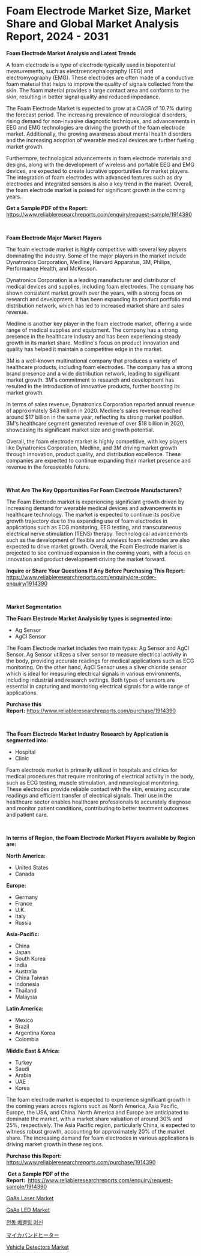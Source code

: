 <p><h1>Foam Electrode Market Size, Market Share and Global Market Analysis Report, 2024 - 2031</h1></p><p><strong>Foam Electrode Market Analysis and Latest Trends</strong></p>
<p><p>A foam electrode is a type of electrode typically used in biopotential measurements, such as electroencephalography (EEG) and electromyography (EMG). These electrodes are often made of a conductive foam material that helps to improve the quality of signals collected from the skin. The foam material provides a large contact area and conforms to the skin, resulting in better signal quality and reduced impedance.</p><p>The Foam Electrode Market is expected to grow at a CAGR of 10.7% during the forecast period. The increasing prevalence of neurological disorders, rising demand for non-invasive diagnostic techniques, and advancements in EEG and EMG technologies are driving the growth of the foam electrode market. Additionally, the growing awareness about mental health disorders and the increasing adoption of wearable medical devices are further fueling market growth.</p><p>Furthermore, technological advancements in foam electrode materials and designs, along with the development of wireless and portable EEG and EMG devices, are expected to create lucrative opportunities for market players. The integration of foam electrodes with advanced features such as dry electrodes and integrated sensors is also a key trend in the market. Overall, the foam electrode market is poised for significant growth in the coming years.</p></p>
<p><strong>Get a Sample PDF of the Report:&nbsp;</strong> <a href="https://www.reliableresearchreports.com/enquiry/request-sample/1914390">https://www.reliableresearchreports.com/enquiry/request-sample/1914390</a></p>
<p>&nbsp;</p>
<p><strong>Foam Electrode Major Market Players</strong></p>
<p><p>The foam electrode market is highly competitive with several key players dominating the industry. Some of the major players in the market include Dynatronics Corporation, Medline, Harvard Apparatus, 3M, Philips, Performance Health, and McKesson.</p><p>Dynatronics Corporation is a leading manufacturer and distributor of medical devices and supplies, including foam electrodes. The company has shown consistent market growth over the years, with a strong focus on research and development. It has been expanding its product portfolio and distribution network, which has led to increased market share and sales revenue.</p><p>Medline is another key player in the foam electrode market, offering a wide range of medical supplies and equipment. The company has a strong presence in the healthcare industry and has been experiencing steady growth in its market share. Medline's focus on product innovation and quality has helped it maintain a competitive edge in the market.</p><p>3M is a well-known multinational company that produces a variety of healthcare products, including foam electrodes. The company has a strong brand presence and a wide distribution network, leading to significant market growth. 3M's commitment to research and development has resulted in the introduction of innovative products, further boosting its market growth.</p><p>In terms of sales revenue, Dynatronics Corporation reported annual revenue of approximately $43 million in 2020. Medline's sales revenue reached around $17 billion in the same year, reflecting its strong market position. 3M's healthcare segment generated revenue of over $18 billion in 2020, showcasing its significant market size and growth potential.</p><p>Overall, the foam electrode market is highly competitive, with key players like Dynatronics Corporation, Medline, and 3M driving market growth through innovation, product quality, and distribution excellence. These companies are expected to continue expanding their market presence and revenue in the foreseeable future.</p></p>
<p>&nbsp;</p>
<p><strong>What Are The Key Opportunities For Foam Electrode Manufacturers?</strong></p>
<p><p>The Foam Electrode market is experiencing significant growth driven by increasing demand for wearable medical devices and advancements in healthcare technology. The market is expected to continue its positive growth trajectory due to the expanding use of foam electrodes in applications such as ECG monitoring, EEG testing, and transcutaneous electrical nerve stimulation (TENS) therapy. Technological advancements such as the development of flexible and wireless foam electrodes are also expected to drive market growth. Overall, the Foam Electrode market is projected to see continued expansion in the coming years, with a focus on innovation and product development driving the market forward.</p></p>
<p><strong>Inquire or Share Your Questions If Any Before Purchasing This Report:</strong> <a href="https://www.reliableresearchreports.com/enquiry/pre-order-enquiry/1914390">https://www.reliableresearchreports.com/enquiry/pre-order-enquiry/1914390</a></p>
<p>&nbsp;</p>
<p><strong>Market Segmentation</strong></p>
<p><strong>The Foam Electrode Market Analysis by types is segmented into:</strong></p>
<p><ul><li>Ag Sensor</li><li>AgCl Sensor</li></ul></p>
<p><p>The Foam Electrode market includes two main types: Ag Sensor and AgCl Sensor. Ag Sensor utilizes a silver sensor to measure electrical activity in the body, providing accurate readings for medical applications such as ECG monitoring. On the other hand, AgCl Sensor uses a silver chloride sensor which is ideal for measuring electrical signals in various environments, including industrial and research settings. Both types of sensors are essential in capturing and monitoring electrical signals for a wide range of applications.</p></p>
<p><strong>Purchase this Report:&nbsp;</strong><a href="https://www.reliableresearchreports.com/purchase/1914390">https://www.reliableresearchreports.com/purchase/1914390</a></p>
<p>&nbsp;</p>
<p><strong>The Foam Electrode Market Industry Research by Application is segmented into:</strong></p>
<p><ul><li>Hospital</li><li>Clinic</li></ul></p>
<p><p>Foam electrode market is primarily utilized in hospitals and clinics for medical procedures that require monitoring of electrical activity in the body, such as ECG testing, muscle stimulation, and neurological monitoring. These electrodes provide reliable contact with the skin, ensuring accurate readings and efficient transfer of electrical signals. Their use in the healthcare sector enables healthcare professionals to accurately diagnose and monitor patient conditions, contributing to better treatment outcomes and patient care.</p></p>
<p>&nbsp;</p>
<p><strong>In terms of Region, the Foam Electrode Market Players available by Region are:</strong></p>
<p>
    <p> <strong> North America: </strong>
        <ul>
            <li>United States</li>
            <li>Canada</li>
        </ul>
        </p> 
    <p> <strong> Europe: </strong>
        <ul>
            <li>Germany</li>
            <li>France</li>
            <li>U.K.</li>
            <li>Italy</li>
            <li>Russia</li>
        </ul>
        </p> 
    <p> <strong> Asia-Pacific: </strong>
        <ul>
            <li>China</li>
            <li>Japan</li>
            <li>South Korea</li>
            <li>India</li>
            <li>Australia</li>
            <li>China Taiwan</li>
            <li>Indonesia</li>
            <li>Thailand</li>
            <li>Malaysia</li>
        </ul>
        </p> 
    <p> <strong> Latin America: </strong>
        <ul>
            <li>Mexico</li>
            <li>Brazil</li>
            <li>Argentina Korea</li>
            <li>Colombia</li>
        </ul>
        </p> 
    <p> <strong> Middle East & Africa: </strong>
        <ul>
            <li>Turkey</li>
            <li>Saudi</li>
            <li>Arabia</li>
            <li>UAE</li>
            <li>Korea</li>
        </ul>
    </p>
    </p>
<p><p>The foam electrode market is expected to experience significant growth in the coming years across regions such as North America, Asia Pacific, Europe, the USA, and China. North America and Europe are anticipated to dominate the market, with a market share valuation of around 30% and 25%, respectively. The Asia Pacific region, particularly China, is expected to witness robust growth, accounting for approximately 20% of the market share. The increasing demand for foam electrodes in various applications is driving market growth in these regions.</p></p>
<p><strong>Purchase this Report: </strong><a href="https://www.reliableresearchreports.com/purchase/1914390">https://www.reliableresearchreports.com/purchase/1914390</a></p>
<p>&nbsp;<strong>Get a Sample PDF of the Report:&nbsp;&nbsp;</strong><a href="https://www.reliableresearchreports.com/enquiry/request-sample/1914390">https://www.reliableresearchreports.com/enquiry/request-sample/1914390</a></p>
<p><strong></strong></p>
<p><p><a href="https://github.com/AKSHATREPORTPRIME/Market-Research-Report-List-3/blob/main/gaas-laser-market.md">GaAs Laser Market</a></p><p><a href="https://github.com/mancsybtousav/Market-Research-Report-List-1/blob/main/gaas-led-market.md">GaAs LED Market</a></p><p><a href="https://github.com/ZacharyScthmitt4465/Market-Research-Report-List-1/blob/main/39162889810.md">전동 베벨링 머신</a></p><p><a href="https://github.com/mathieurico66/Market-Research-Report-List-1/blob/main/158973710659.md">マイカバンドヒーター</a></p><p><a href="https://issuu.com/reportprime-2/docs/vehicle-detectors-market-size-2030.pptx">Vehicle Detectors Market</a></p></p>